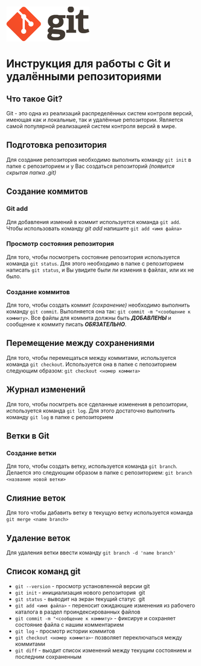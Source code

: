 
[![icon](logo.png)](https://git-scm.com "перейти на сайт")

# Инструкция для работы с Git и удалёнными репозиториями 

## Что такое Git?
Git - это одна из реализаций распределённых систем контроля версий, имеющая как и локальные, так и удалённые репозитории. Является самой популярной реализацией систем контроля версий в мире.
## Подготовка репозитория
Для создание репозитория необходимо выполнить команду `git init`  в папке с репозиторием и у Вас создаться репозиторий *(появится скрытая папка .git)*

## Создание коммитов

### Git add
Для добавления измений в коммит используется команда `git add`. Чтобы использовать команду *git add* напишите `git add <имя файла>`

### Просмотр состояния репозитория
Для того, чтобы посмотреть состояние репозитория используется команда `git status`. Для этого необходимо в папке с репозиторием написать `git status`, и Вы увидите были ли измения в файлах, или их не было.

### Создание коммитов
Для того, чтобы создать коммит *(сохранение)* необходимо выполнить команду `git commit`. Выполняется она так: `git commit -m "<сообщение к коммиту>`. Все файлы для коммита должны быть ***ДОБАВЛЕНЫ*** и сообщение к коммиту писать ***ОБЯЗАТЕЛЬНО***.

## Перемещение между сохранениями
Для того, чтобы перемещаться между коммитами, используется команда `git checkout`. Используется она в папке с пепозиторием следующим образом: `git checkout <номер коммита>`

## Журнал изменений
Для того, чтобы посмтреть все сделанные изменения в репозитории, используется команда `git log`. Для этого достаточно выполнить команду `git log` в папке с репозиторием

## Ветки в Git

### Создание ветки

Для того, чтобы создать ветку, используется команда `git branch`. Делается это следующим образом в папке с репозиторием: `git branch <название новой ветки>`

## Слияние веток

Для того чтобы дабавить ветку в текущую ветку используется команда `git merge <name branch>`

## Удаление веток
Для удаления ветки ввести команду `git branch -d 'name branch'`


Список команд git
-----------------

* `git --version` - просмотр установленной версии git
* `git init` - инициализация нового репозитория  git
* `git status` - выводит на экран текущий статус  git
* `git add <имя файла>` - переносит ожидающие изменения из рабочего каталога в раздел проиндексированных файлов
* `git commit -m "<сообщение к коммиту>` - фиксируе и сохраняет состояние файла с нашим комментарием
*  `git log` -  просмотр истории коммитов
* `git checkout <номер коммита>`- позволяет переключаться между коммитами
* `git diff` - выодит список изменений между текущим состоянием и последним сохраненным